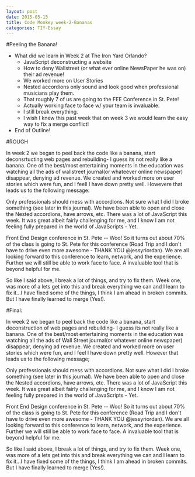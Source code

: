 ```yaml
---
layout: post
date: 2015-05-15
title: Code Monkey week-2-Bananas
categories: TIY-Essay
---
```


#Peeling the Banana!

 * What did we learn in Week 2 at The Iron Yard Orlando?
    * JavaScript deconstructing a website
    * How to deny Wallstreet (or what ever online NewsPaper he was on) their ad
    revenue!
    * We worked more on User Stories
    * Nested accordions only sound and look good when professional musicians play
    them.
    * That roughly 7 of us are going to the FEE Conference in St. Pete!
    * Actually working face to face w/ your team is invaluable.
    * I still break everything.
    * I wish I knew this past week that on week 3 we would learn the easy way
    to fix a merge conflict!
 * End of Outline!


#ROUGH

In week 2 we began to peel back the code like a banana, start deconsrtucting web pages and rebuilding- I guess its not really like a banana. One of the best/most entertaining moments in the education was watching all the ads of wallstreet journal(or whateever online newspaper) disappear, denying ad revenue. We created and worked more on user stories which were fun, and I feell I have down pretty well. Howevere that leads us to the following message:

Only professionals should mess with accordions. Not sure what I did I broke something (see later in this journal). We have been able to open and close the Nested accordions, have arrows, etc. There was a lot of JavaScript this week. It was great albeit fairly challenging for me, and I know I am not feeling fully prepared in the world of JavaScripts - Yet.

Front End Design conference in St. Pete -- Woo! So it turns out about 70% of the class is going to St. Pete for this conference (Road Trip and I don't have to drive even more awesome - THANK YOU @jessyriordan). We are all looking forward to this conference to learn, network, and the experience.  Further we will still be able to work face to face. A invaluable tool that is beyond helpful for me.

So like I said above, I break a lot of things, and try to fix them. Week one, was more of a lets get into this and break everything we can and I learn to fix it...I have fixed some of the things, I think I am ahead in broken commits. But I have finally learned to merge (Yes!).

#Final:


In week 2 we began to peel back the code like a banana, start deconstruction of web pages and rebuilding- I guess its not really like a banana. One of the best/most entertaining moments in the education was watching all the ads of Wall Street journal(or whatever online newspaper) disappear, denying ad revenue. We created and worked more on user stories which were fun, and I feel I have down pretty well. However that leads us to the following message;

Only professionals should mess with accordions. Not sure what I did I broke something (see later in this journal). We have been able to open and close the Nested accordions, have arrows, etc. There was a lot of JavaScript this week. It was great albeit fairly challenging for me, and I know I am not feeling fully prepared in the world of JavaScripts - Yet.

Front End Design conference in St. Pete -- Woo! So it turns out about 70% of the class is going to St. Pete for this conference (Road Trip and I don't have to drive even more awesome - THANK YOU @jessyriordan). We are all looking forward to this conference to learn, network, and the experience.  Further we will still be able to work face to face. A invaluable tool that is beyond helpful for me.

So like I said above, I break a lot of things, and try to fix them. Week one, was more of a lets get into this and break everything we can and I learn to fix it...I have fixed some of the things, I think I am ahead in broken commits. But I have finally learned to merge (Yes!).
